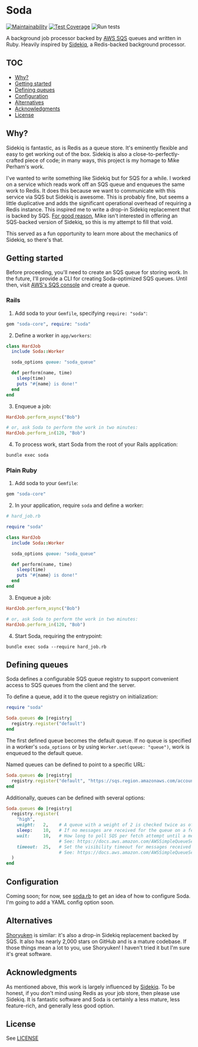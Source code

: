 # Soda

[![Maintainability](https://api.codeclimate.com/v1/badges/f42ad155fd0d09c7960a/maintainability)](https://codeclimate.com/github/nporteschaikin/soda/maintainability)
[![Test Coverage](https://api.codeclimate.com/v1/badges/f42ad155fd0d09c7960a/test_coverage)](https://codeclimate.com/github/nporteschaikin/soda/test_coverage)
![Run tests](https://github.com/nporteschaikin/soda/workflows/Run%20tests/badge.svg?branch=master)

A background job processor backed by [AWS SQS](https://aws.amazon.com/sqs/) queues and written in Ruby. Heavily inspired by [Sidekiq](https://github.com/mperham/sidekiq), a Redis-backed background processor.

## TOC

  * [Why?](#why)
  * [Getting started](#getting-started)
  * [Defining queues](#defining-queues)
  * [Configuration](#configuration)
  * [Alternatives](#alternatives)
  * [Acknowledgments](#acknowledgments)
  * [License](#license)

## Why?

Sidekiq is fantastic, as is Redis as a queue store. It's eminently flexible and easy to get working out of the box. Sidekiq is also a close-to-perfectly-crafted piece of code; in many ways, this project is my homage to Mike Perham's work.

I've wanted to write something like Sidekiq but for SQS for a while. I worked on a service which reads work off an SQS queue and enqueues the same work to Redis. It does this because we want to communicate with this service via SQS but Sidekiq is awesome. This is probably fine, but seems a little duplicative and adds the significant operational overhead of requiring a Redis instance. This inspired me to write a drop-in Sidekiq replacement that is backed by SQS. [For good reason](https://github.com/mperham/sidekiq/wiki/FAQ#wouldnt-it-be-awesome-if-sidekiq-supported-mongodb-postgresql-mysql-sqs--for-persistence), Mike isn't interested in offering an SQS-backed version of Sidekiq, so this is my attempt to fill that void.

This served as a fun opportunity to learn more about the mechanics of Sidekiq, so there's that.

## Getting started

Before proceeding, you'll need to create an SQS queue for storing work. In the future, I'll provide a CLI for creating Soda-optimized SQS queues. Until then, visit [AWS's SQS console](https://console.aws.amazon.com/sqs) and create a queue.

### Rails

1. Add soda to your `Gemfile`, specifying `require: "soda"`:

  ```ruby
  gem "soda-core", require: "soda"
  ```

2. Define a worker in `app/workers`:

  ```ruby
  class HardJob
    include Soda::Worker

    soda_options queue: "soda_queue"

    def perform(name, time)
      sleep(time)
      puts "#{name} is done!"
    end
  end
  ```

3. Enqueue a job:

  ```ruby
  HardJob.perform_async("Bob")

  # or, ask Soda to perform the work in two minutes:
  HardJob.perform_in(120, "Bob")
  ```

4. To process work, start Soda from the root of your Rails application:

  ```sh
  bundle exec soda
  ```

### Plain Ruby

1. Add soda to your `Gemfile`:

  ```ruby
  gem "soda-core"
  ```

2. In your application, require `soda` and define a worker:

  ```ruby
  # hard_job.rb

  require "soda"

  class HardJob
    include Soda::Worker

    soda_options queue: "soda_queue"

    def perform(name, time)
      sleep(time)
      puts "#{name} is done!"
    end
  end
  ```

3. Enqueue a job:

  ```ruby
  HardJob.perform_async("Bob")

  # or, ask Soda to perform the work in two minutes:
  HardJob.perform_in(120, "Bob")
  ```

4. Start Soda, requiring the entrypoint:

  ```shell
  bundle exec soda --require hard_job.rb
  ```

## Defining queues

Soda defines a configurable SQS queue registry to support convenient access to SQS queues from the client and the server.

To define a queue, add it to the queue registry on initialization:

```ruby
require "soda"

Soda.queues do |registry|
  registry.register("default")
end
```

The first defined queue becomes the default queue. If no queue is specified in a worker's `soda_options` or by using `Worker.set(queue: "queue")`, work is enqueued to the default queue.

Named queues can be defined to point to a specific URL:

```ruby
Soda.queues do |registry|
  registry.register("default", "https://sqs.region.amazonaws.com/account/name")
end
```

Additionally, queues can be defined with several options:

```ruby
Soda.queues do |registry|
  registry.register(
    "high",
    weight:   2,    # A queue with a weight of 2 is checked twice as often as a queue with a weight of 1.
    sleep:    10,   # If no messages are received for the queue on a fetch attempt, don't fetch from this queue for 10 seconds.
    wait:     10,   # How long to poll SQS per fetch attempt until a message is received.
                    # See: https://docs.aws.amazon.com/AWSSimpleQueueService/latest/SQSDeveloperGuide/sqs-short-and-long-polling.html#sqs-long-polling
    timeout:  25,   # Set the visibility timeout for messages received in a fetch request.
                    # See: https://docs.aws.amazon.com/AWSSimpleQueueService/latest/SQSDeveloperGuide/sqs-visibility-timeout.html
  )
end
```

## Configuration

Coming soon; for now, see [soda.rb](lib/soda.rb) to get an idea of how to configure Soda. I'm going to add a YAML config option soon.

## Alternatives

[Shoryuken](https://github.com/phstc/shoryuken) is similar: it's also a drop-in Sidekiq replacement backed by SQS. It also has nearly 2,000 stars on GitHub and is a mature codebase. If those things mean a lot to you, use Shoryuken! I haven't tried it but I'm sure it's great software.

## Acknowledgments

As mentioned above, this work is largely influenced by [Sidekiq](https://github.com/mperham/sidekiq). To be honest, if you don't mind using Redis as your job store, then please use Sidekiq. It is fantastic software and Soda is certainly a less mature, less feature-rich, and generally less good option.

## License

See [LICENSE](LICENSE)

